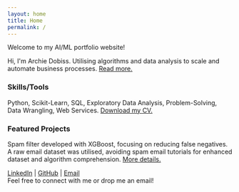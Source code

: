 ```yaml
---
layout: home
title: Home
permalink: /
---
```


Welcome to my AI/ML portfolio website!

Hi, I'm Archie Dobiss. Utilising algorithms and data analysis to scale and automate business processes. [Read more.](/about)

### Skills/Tools
Python, Scikit-Learn, SQL, Exploratory Data Analysis, Problem-Solving, Data Wrangling, Web Services. [Download my CV.](/assets/archie-dobiss-cv.pdf)

### Featured Projects
Spam filter developed with XGBoost, focusing on reducing false negatives. A raw email dataset was utilised, avoiding spam email tutorials for enhanced dataset and algorithm comprehension. [More details.](/projects/spam-filter)

[LinkedIn](https://www.linkedin.com/in/adobiss) | [GitHub](https://github.com/adobiss) | [Email](mailto:archie.dobiss@gmail.com)  
Feel free to connect with me or drop me an email!